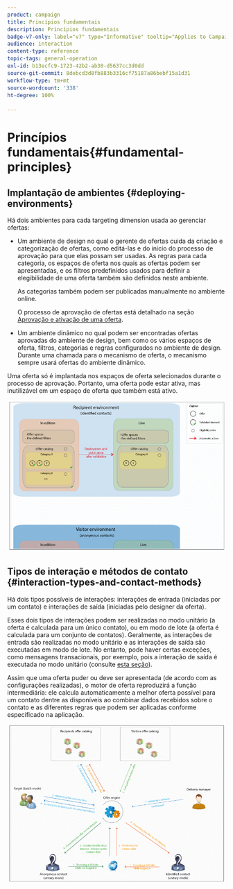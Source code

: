 ```yaml
---
product: campaign
title: Princípios fundamentais
description: Princípios fundamentais
badge-v7-only: label="v7" type="Informative" tooltip="Applies to Campaign Classic v7 only"
audience: interaction
content-type: reference
topic-tags: general-operation
exl-id: b13ecfc9-1723-42b2-ab30-d5637cc3d0dd
source-git-commit: 8debcd3d8fb883b3316cf75187a86bebf15a1d31
workflow-type: tm+mt
source-wordcount: '338'
ht-degree: 100%

---
```


# Princípios fundamentais{#fundamental-principles}



## Implantação de ambientes {#deploying-environments}

Há dois ambientes para cada targeting dimension usada ao gerenciar ofertas:

* Um ambiente de design no qual o gerente de ofertas cuida da criação e categorização de ofertas, como editá-las e do início do processo de aprovação para que elas possam ser usadas. As regras para cada categoria, os espaços de oferta nos quais as ofertas podem ser apresentadas, e os filtros predefinidos usados para definir a elegibilidade de uma oferta também são definidos neste ambiente.

   As categorias também podem ser publicadas manualmente no ambiente online.

   O processo de aprovação de ofertas está detalhado na seção [Aprovação e ativação de uma oferta](../../interaction/using/approving-and-activating-an-offer.md).

* Um ambiente dinâmico no qual podem ser encontradas ofertas aprovadas do ambiente de design, bem como os vários espaços de oferta, filtros, categorias e regras configurados no ambiente de design. Durante uma chamada para o mecanismo de oferta, o mecanismo sempre usará ofertas do ambiente dinâmico.

Uma oferta só é implantada nos espaços de oferta selecionados durante o processo de aprovação. Portanto, uma oferta pode estar ativa, mas inutilizável em um espaço de oferta que também está ativo.

![](assets/architecture_interaction1.png)

## Tipos de interação e métodos de contato {#interaction-types-and-contact-methods}

Há dois tipos possíveis de interações: interações de entrada (iniciadas por um contato) e interações de saída (iniciadas pelo designer da oferta).

Esses dois tipos de interações podem ser realizadas no modo unitário (a oferta é calculada para um único contato), ou em modo de lote (a oferta é calculada para um conjunto de contatos). Geralmente, as interações de entrada são realizadas no modo unitário e as interações de saída são executadas em modo de lote. No entanto, pode haver certas exceções, como mensagens transacionais, por exemplo, pois a interação de saída é executada no modo unitário (consulte [esta seção](../../message-center/using/about-transactional-messaging.md)).

Assim que uma oferta puder ou deve ser apresentada (de acordo com as configurações realizadas), o motor de oferta reproduzirá a função intermediária: ele calcula automaticamente a melhor oferta possível para um contato dentre as disponíveis ao combinar dados recebidos sobre o contato e as diferentes regras que podem ser aplicadas conforme especificado na aplicação.

![](assets/architecture_interaction2.png)
